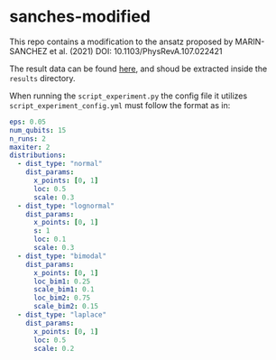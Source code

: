 # sanches-modified
This repo contains a modification to the ansatz proposed by MARIN-SANCHEZ et al. (2021) DOI: 10.1103/PhysRevA.107.022421

The result data can be found [here](https://drive.google.com/file/d/1cryh-JSzXGnotny56w4wosTiR1Sso-R2/view?usp=sharing), and shoud be extracted 
inside the `results` directory.


When running the `script_experiment.py` the config file it utilizes `script_experiment_config.yml` must follow the format as in:
```yml
eps: 0.05
num_qubits: 15
n_runs: 2
maxiter: 2
distributions:
  - dist_type: "normal"
    dist_params: 
      x_points: [0, 1]
      loc: 0.5
      scale: 0.3
  - dist_type: "lognormal"
    dist_params: 
      x_points: [0, 1]
      s: 1
      loc: 0.1
      scale: 0.3
  - dist_type: "bimodal"
    dist_params: 
      x_points: [0, 1]
      loc_bim1: 0.25
      scale_bim1: 0.1
      loc_bim2: 0.75
      scale_bim2: 0.15
  - dist_type: "laplace"
    dist_params: 
      x_points: [0, 1]
      loc: 0.5
      scale: 0.2
```
